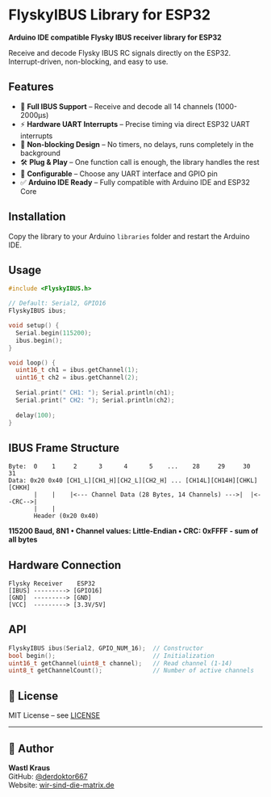 # FlyskyIBUS Library for ESP32

**Arduino IDE compatible Flysky IBUS receiver library for ESP32**

Receive and decode Flysky IBUS RC signals directly on the ESP32. Interrupt-driven, non-blocking, and easy to use.

## Features

- 📡 **Full IBUS Support** – Receive and decode all 14 channels (1000-2000µs)
- ⚡ **Hardware UART Interrupts** – Precise timing via direct ESP32 UART interrupts
- 🚫 **Non-blocking Design** – No timers, no delays, runs completely in the background
- 🛠️ **Plug & Play** – One function call is enough, the library handles the rest
- 🔧 **Configurable** – Choose any UART interface and GPIO pin
- ✅ **Arduino IDE Ready** – Fully compatible with Arduino IDE and ESP32 Core

## Installation

Copy the library to your Arduino `libraries` folder and restart the Arduino IDE.

## Usage

```cpp
#include <FlyskyIBUS.h>

// Default: Serial2, GPIO16
FlyskyIBUS ibus;

void setup() {
  Serial.begin(115200);
  ibus.begin();
}

void loop() {
  uint16_t ch1 = ibus.getChannel(1);
  uint16_t ch2 = ibus.getChannel(2);
  
  Serial.print(" CH1: "); Serial.println(ch1);
  Serial.print(" CH2: "); Serial.println(ch2);
  
  delay(100);
}
```

## IBUS Frame Structure

```
Byte:  0    1     2      3      4      5    ...    28     29     30    31
Data: 0x20 0x40 [CH1_L][CH1_H][CH2_L][CH2_H] ... [CH14L][CH14H][CHKL][CHKH]
       |    |    |<--- Channel Data (28 Bytes, 14 Channels) --->|  |<--CRC-->|
       |    |
       Header (0x20 0x40)
```

**115200 Baud, 8N1 • Channel values: Little-Endian • CRC: 0xFFFF - sum of all bytes**

## Hardware Connection

```
Flysky Receiver    ESP32
[IBUS] ---------> [GPIO16]
[GND]  ---------> [GND]
[VCC]  ---------> [3.3V/5V]
```

## API

```cpp
FlyskyIBUS ibus(Serial2, GPIO_NUM_16);  // Constructor
bool begin();                           // Initialization
uint16_t getChannel(uint8_t channel);   // Read channel (1-14)
uint8_t getChannelCount();              // Number of active channels
```

## 📄 License

MIT License – see [LICENSE](LICENSE)

---

## 👤 Author

**Wastl Kraus**  
GitHub: [@derdoktor667](https://github.com/derdoktor667)  
Website: [wir-sind-die-matrix.de](https://wir-sind-die-matrix.de)